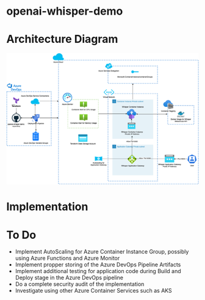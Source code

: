 # openai-whisper-demo

# Architecture Diagram
<p align="center">
    <img src="https://github.com/msnyman1991/openai-whisper-demo/blob/main/whisper.png?raw=true" alt="centered image" />
</p>




# Implementation

# To Do
* Implement AutoScaling for Azure Container Instance Group, possibly using Azure Functions and Azure Monitor
* Implement propper storing of the Azure DevOps Pipeline Artifacts
* Implement additional testing for application code during Build and Deploy stage in the Azure DevOps pipeline
* Do a complete security audit of the implementation
* Investigate using other Azure Container Services such as AKS
